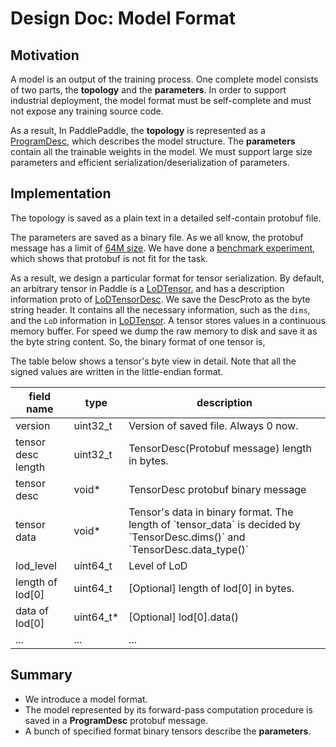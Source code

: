 # Design Doc: Model Format

## Motivation

A model is an output of the training process. One complete model consists of two parts, the **topology** and the **parameters**. In order to support industrial deployment, the model format must be self-complete and must not expose any training source code.

As a result, In PaddlePaddle, the **topology** is represented as a  [ProgramDesc](https://github.com/PaddlePaddle/Paddle/blob/1c0a4c901c9fc881d120249c703b15d1c50dae7d/doc/design/program.md), which describes the model structure. The **parameters** contain all the trainable weights in the model. We must support large size parameters and efficient serialization/deserialization of parameters.

## Implementation

The topology is saved as a plain text in a detailed self-contain protobuf file.

The parameters are saved as a binary file. As we all know, the protobuf message has a limit of [64M size](https://developers.google.com/protocol-buffers/docs/reference/cpp/google.protobuf.io.coded_stream#CodedInputStream.SetTotalBytesLimit.details). We have done a [benchmark experiment](https://github.com/PaddlePaddle/Paddle/pull/4610), which shows that protobuf is not fit for the task.

As a result, we design a particular format for tensor serialization. By default, an arbitrary tensor in Paddle is a [LoDTensor](https://github.com/PaddlePaddle/Paddle/blob/develop/paddle/framework/lod_tensor.md), and has a description information proto of [LoDTensorDesc](https://github.com/PaddlePaddle/Paddle/blob/develop/paddle/framework/framework.proto#L99). We save the DescProto as the byte string header. It contains all the necessary information, such as the `dims`, and the `LoD` information in [LoDTensor](https://github.com/PaddlePaddle/Paddle/blob/1c0a4c901c9fc881d120249c703b15d1c50dae7d/paddle/framework/lod_tensor.md). A tensor stores values in a continuous memory buffer. For speed we dump the raw memory to disk and save it as the byte string content. So, the binary format of one tensor is,

The table below shows a tensor's byte view in detail. Note that all the signed values are written in the little-endian format.

<table>
<thead>
<tr>
<th>field name</th>
<th>type </th>
<th>description </th>
</tr>
</thead>
<tbody>
<tr>
<td> version</td>
<td> uint32_t </td>
<td> Version of saved file. Always 0 now.</td>
</tr>

<tr>
<td> tensor desc length  </td>
<td> uint32_t </td>
<td> TensorDesc(Protobuf message) length in bytes. </td>
</tr>
<tr>
<td>tensor desc </td>
<td> void*</td>
<td> TensorDesc protobuf binary message </td>
</tr>
<tr>
<td> tensor data </td>
<td> void* </td>
<td> Tensor's data in binary format. The length of `tensor_data` is decided by `TensorDesc.dims()` and `TensorDesc.data_type()` </td>
</tr>
<tr>
<td> lod_level</td>
<td> uint64_t </td>
<td> Level of LoD </td>
</tr>
<tr>
<td> length of lod[0] </td>
<td> uint64_t </td>
<td> [Optional] length of lod[0] in bytes. </td>
</tr>
<tr>
<td> data of lod[0] </td>
<td> uint64_t*   </td>
<td> [Optional] lod[0].data() </td>
</tr>
<tr>
<td>... </td>
<td> ... </td>
<td> ... </td>
</tr>
</tbody>
</table>

## Summary

- We introduce a model format.
- The model represented by its forward-pass computation procedure is saved in a **ProgramDesc** protobuf message.
- A bunch of specified format binary tensors describe the **parameters**.
